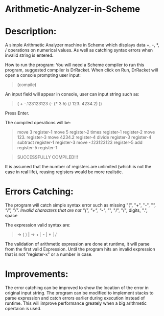 # Arithmetic-Analyzer-in-Scheme

# Description: 
A simple Arithmetic Analyzer machine in Scheme which displays data +, -, *, / operations on numerical values. 
As well as catching syntax errors when invalid string is entered.

How to run the program:
You will need a Scheme compiler to run this program, suggested compiler is DrRacket.
When click on Run, DrRacket will open a console prompting  user input:

> (compile)

An input field will appear in console, user can input string such as:
> ( + -.123123123 (- (*  3 5) (/ 123. 4234.2) ))
  
Press Enter.

The compiled operations will be:

> move 3 register-1
> move 5 register-2
> times register-1 register-2
> move 123. register-3
> move 4234.2 register-4
> divide register-3 register-4
> subtract register-1 register-3
> move -.123123123 register-5
> add register-5 register-1
  
> SUCCESSFULLY COMPILED!!!

It is assumed that the number of registers are unlimited (which is not the case in real life), reusing registers would be more realistic.

# Errors Catching:
The program will catch simple syntax error such as missing "(", "+", "-", "*", "/", "/".
Invalid characters that are not "(", "+", "-", "*", "/", "/", digits, ".", space

The expression valid syntax are: 
> <arithmetic-expression> → (<op> <arithmetic-expression> <arithmetic-expression>)
>                          | <constant>
> <op> → + | - | * | /

The validation of arithmetic expression are done at runtime, it will parse from the first valid Expression. Until the program hits an invalid expression
that is not "register-x" or a number in <constant> case.

# Improvements:
The error catching can be improved to show the location of the error in original input string.
The program can be modified to implement stacks to parse expression and catch errors earlier during execution instead of runtime. This will improve performance greately when a big arithmetic opertaion is used.
